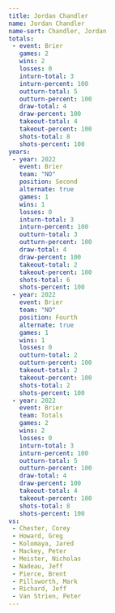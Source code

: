 ```yaml
---
title: Jordan Chandler
name: Jordan Chandler
name-sort: Chandler, Jordan
totals:
 - event: Brier
   games: 2
   wins: 2
   losses: 0
   inturn-total: 3
   inturn-percent: 100
   outturn-total: 5
   outturn-percent: 100
   draw-total: 4
   draw-percent: 100
   takeout-total: 4
   takeout-percent: 100
   shots-total: 8
   shots-percent: 100
years:
 - year: 2022
   event: Brier
   team: "NO"
   position: Second
   alternate: true
   games: 1
   wins: 1
   losses: 0
   inturn-total: 3
   inturn-percent: 100
   outturn-total: 3
   outturn-percent: 100
   draw-total: 4
   draw-percent: 100
   takeout-total: 2
   takeout-percent: 100
   shots-total: 6
   shots-percent: 100
 - year: 2022
   event: Brier
   team: "NO"
   position: Fourth
   alternate: true
   games: 1
   wins: 1
   losses: 0
   outturn-total: 2
   outturn-percent: 100
   takeout-total: 2
   takeout-percent: 100
   shots-total: 2
   shots-percent: 100
 - year: 2022
   event: Brier
   team: Totals
   games: 2
   wins: 2
   losses: 0
   inturn-total: 3
   inturn-percent: 100
   outturn-total: 5
   outturn-percent: 100
   draw-total: 4
   draw-percent: 100
   takeout-total: 4
   takeout-percent: 100
   shots-total: 8
   shots-percent: 100
vs:
 - Chester, Corey
 - Howard, Greg
 - Kolomaya, Jared
 - Mackey, Peter
 - Meister, Nicholas
 - Nadeau, Jeff
 - Pierce, Brent
 - Pillsworth, Mark
 - Richard, Jeff
 - Van Strien, Peter
---
```

